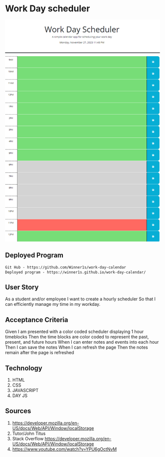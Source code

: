 # Work Day scheduler
![Getting Started](./assets/images/screenshot.png)

## Deployed Program
    Git Hub - https://github.com/Winner1s/work-day-calendar
    Deployed program - https://winner1s.github.io/work-day-calendar/

## User Story
As a student and/or employee 
I want to create a hourly scheduler
So that I can efficiently manage my time in my workday.

## Acceptance Criteria
Given I am presented with a color coded scheduler displaying 1 hour timeblocks
Then the time blocks are color coded to represent the past, present, and future hours
When I can enter notes and events into each hour
Then I can save the notes
When I can refresh the page
Then the notes remain after the page is refreshed

## Technology
1. HTML
2. CSS
3. JAVASCRIPT
4. DAY JS


## Sources
1. https://developer.mozilla.org/en-US/docs/Web/API/Window/localStorage
2. Tutor/John Titus
3. Stack Overflow https://developer.mozilla.org/en-US/docs/Web/API/Window/localStorage
4. https://www.youtube.com/watch?v=YPU6gOctNvM


